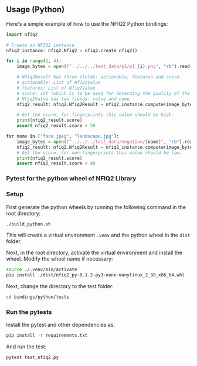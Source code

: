 ## Usage (Python)

Here's a simple example of how to use the NFIQ2 Python bindings:

```python
import nfiq2

# Create an NFIQ2 instance
nfiq2_instance: nfiq2.Nfiq2 = nfiq2.create_nfiq2()

for i in range(1, 4):
    image_bytes = open(f"../../../test_data/p1/p1_{i}.png", "rb").read()

    # Nfiq2Result has three fields: actionable, features and score. 
    # actionable: List of Nfiq2Value
    # features: List of Nfiq2Value
    # score: int (which is to be used for determing the quality of the fingerprint)
    # Nfiq2Value has two fields: value and name
    nfiq2_result: nfiq2.Nfiq2Result = nfiq2_instance.compute(image_bytes)

    # Get the score, for fingerprints this value should be high.
    print(nfiq2_result.score)
    assert nfiq2_result.score > 50

for name in ["face.jpeg", "landscape.jpg"]:
    image_bytes = open(f"../../../test_data/negative/{name}", "rb").read()
    nfiq2_result: nfiq2.Nfiq2Result = nfiq2_instance.compute(image_bytes)
    # Get the score, for non-fingerprints this value should be low.
    print(nfiq2_result.score) 
    assert nfiq2_result.score < 40
```

### Pytest for the python wheel of NFIQ2 Library

### Setup
First generate the python wheels by running the following command in the root directory:

```bash
./build_python.sh
```

This will create a virtual environment `.venv` and the python wheel in the `dist` folder.

Next, in the root directory, activate the virtual environment and install the wheel. Modify the wheel name if necessary:

```bash
source ./.venv/bin/activate
pip install ./dist/nfiq2_py-0.1.2-py3-none-manylinux_2_38_x86_64.whl
```

Next, change the directory to the test folder:
```bash
cd bindings/python/tests
```

### Run the pytests

Install the pytest and other dependencies as:
```bash
pip install -r requirements.txt
```

And run the test:
```bash
pytest test_nfiq2.py 
```